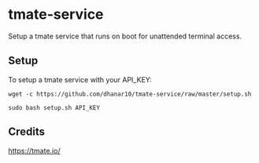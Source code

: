 # tmate-service

Setup a tmate service that runs on boot for unattended terminal access.

## Setup

To setup a tmate service with your API_KEY:

```
wget -c https://github.com/dhanar10/tmate-service/raw/master/setup.sh
```

```
sudo bash setup.sh API_KEY 
```

## Credits

https://tmate.io/
